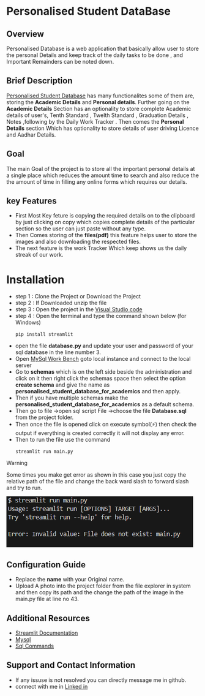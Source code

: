 # Personalised Student DataBase
## Overview
Personalised Database is a web application that basically allow user to store the personal Details and keep track of the daily tasks to be done , and Important Remainders can be noted down.
## Brief Description
[Personalised Student Database](https://github.com/0304ajay/Personalised_Student_DataBase_for_Academics) has many functionalites some of them are, storing the **Academic Details** and **Personal details**. Further going on the **Academic Details** Section has an optionality to store complete Academic details of user's, Tenth Standard , Twelth Standard , Graduation Details , Notes ,following by the Daily Work Tracker .
Then comes the **Personal Details** section Which has optionality to store details of user driving Licence and Aadhar Details.
## Goal
The main Goal of the project is to store all the important personal details at a single place which  reduces the  amount time to search and also reduce the the amount of time in filling any online forms which requires our details.
## key Features
- First Most Key feture is copying the required details on to the clipboard by just clicking on copy which copies complete details of the particular section so the user can just paste without any type.
- Then Comes storing of the **files(pdf)** this feature helps user to store the images and also downloading the respected  files.
- The next feature is the work Tracker Which keep shows us the daily streak of our work.

# Installation
- step 1 : Clone the Project or Download the Project
- step 2 : If Downloaded unzip the file
- step 3 : Open the project in the [Visual Studio code](https://code.visualstudio.com/) 
- step 4 : Open the terminal and type the command shown below (for Windows)
  ```
  pip install streamlit
  ```
- open the file **database.py** and update your user and password of your sql database in the line number 3.
- Open [MySql Work Bench](https://dev.mysql.com/downloads/mysql/) goto local instance and connect to the local server
- Go to **schemas** which is on the left side beside the administration  and click on it then right click the schemas space then select the option **create schema** and give the name as **personalised_student_database_for_academics** and then apply.
- Then if you have multiple schemas make the **personalised_student_database_for_academics** as a default schema.
- Then go to file ->open sql script File ->choose the file **Database.sql** from the project folder.
- Then once the file is opened click on execute symbol(⚡) then check the output if everything is created correctly it will not display any error.
- Then to run the file use the command
  ```
  streamlit run main.py
  ```
> [!WARNING]
  > Some times you make get error as shown in this case you just copy the relative path of the file and change the back ward slash to forward slash and try to run.

![Error Message](error.png)

## Configuration Guide
- Replace the **name** with your Original name.
- Upload A photo into the project folder from the file explorer in system and then copy its path and the change the path of the image in the main.py file at line no 43.

## Additional Resources 
- [Streamlit Documentation](https://docs.streamlit.io/)
- [Mysql](https://dev.mysql.com/downloads/mysql/)
- [Sql Commands](https://www.w3schools.com/MySQL/default.asp)

## Support and Contact Information
- If any issuse is not resolved you can directly message me in github.
- connect with me in [Linked in](https://www.linkedin.com/in/k-ajay-kumar-reddy-b4a826216/)
